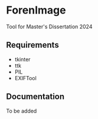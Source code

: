 # ForenImage
Tool for Master's Dissertation 2024
## Requirements
- tkinter
- ttk
- PIL
- EXIFTool
## Documentation
To be added
